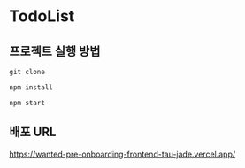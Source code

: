 # TodoList

## 프로젝트 실행 방법

```
git clone

npm install

npm start
```

## 배포 URL

<a href="https://wanted-pre-onboarding-frontend-tau-jade.vercel.app/">https://wanted-pre-onboarding-frontend-tau-jade.vercel.app/</a>
